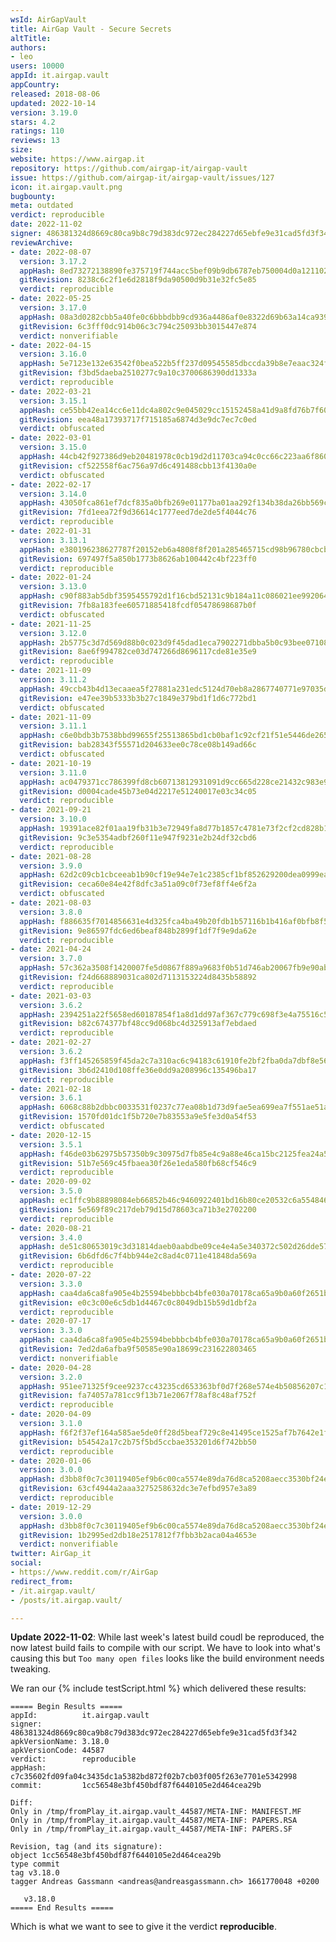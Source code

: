 ```yaml
---
wsId: AirGapVault
title: AirGap Vault - Secure Secrets
altTitle: 
authors:
- leo
users: 10000
appId: it.airgap.vault
appCountry: 
released: 2018-08-06
updated: 2022-10-14
version: 3.19.0
stars: 4.2
ratings: 110
reviews: 13
size: 
website: https://www.airgap.it
repository: https://github.com/airgap-it/airgap-vault
issue: https://github.com/airgap-it/airgap-vault/issues/127
icon: it.airgap.vault.png
bugbounty: 
meta: outdated
verdict: reproducible
date: 2022-11-02
signer: 486381324d8669c80ca9b8c79d383dc972ec284227d65ebfe9e31cad5fd3f342
reviewArchive:
- date: 2022-08-07
  version: 3.17.2
  appHash: 8ed73272138890fe375719f744acc5bef09b9db6787eb750004d0a1211028ba0
  gitRevision: 8238c6c2f1e6d2818f9da90500d9b31e32fc5e85
  verdict: reproducible
- date: 2022-05-25
  version: 3.17.0
  appHash: 08a3d0282cbb5a40fe0c6bbbdbb9cd936a4486af0e8322d69b63a14ca9396cdf
  gitRevision: 6c3fff0dc914b06c3c794c25093bb3015447e874
  verdict: nonverifiable
- date: 2022-04-15
  version: 3.16.0
  appHash: 5e7123e132e63542f0bea522b5ff237d09545585dbccda39b8e7eaac324f8b9d
  gitRevision: f3bd5daeba2510277c9a10c3700686390dd1333a
  verdict: reproducible
- date: 2022-03-21
  version: 3.15.1
  appHash: ce55bb42ea14cc6e11dc4a802c9e045029cc15152458a41d9a8fd76b7f6064c4
  gitRevision: eea48a17393717f715185a6874d3e9dc7ec7c0ed
  verdict: obfuscated
- date: 2022-03-01
  version: 3.15.0
  appHash: 44cb42f927386d9eb20481978c0cb19d2d11703ca94c0cc66c223aa6f8606453
  gitRevision: cf522558f6ac756a97d6c491488cbb13f4130a0e
  verdict: obfuscated
- date: 2022-02-17
  version: 3.14.0
  appHash: 43050fca861ef7dcf835a0bfb269e01177ba01aa292f134b38da26bb569c1f2b
  gitRevision: 7fd1eea72f9d36614c1777eed7de2de5f4044c76
  verdict: reproducible
- date: 2022-01-31
  version: 3.13.1
  appHash: e380196238627787f20152eb6a4808f8f201a285465715cd98b96780cbcb2c52
  gitRevision: 697497f5a850b1773b8626ab100442c4bf223ff0
  verdict: reproducible
- date: 2022-01-24
  version: 3.13.0
  appHash: c90f883ab5dbf3595455792d1f16cbd52131c9b184a11c086021ee99206480b4
  gitRevision: 7fb8a183fee60571885418fcdf05478698687b0f
  verdict: obfuscated
- date: 2021-11-25
  version: 3.12.0
  appHash: 2b5775c3d7d569d88b0c023d9f45dad1eca7902271dbba5b0c93bee0710851b2
  gitRevision: 8ae6f994782ce03d747266d8696117cde81e35e9
  verdict: reproducible
- date: 2021-11-09
  version: 3.11.2
  appHash: 49ccb43b4d13ecaaea5f27881a231edc5124d70eb8a2867740771e97035da737
  gitRevision: e47ee39b5333b3b27c1849e379bd1f1d6c772bd1
  verdict: obfuscated
- date: 2021-11-09
  version: 3.11.1
  appHash: c6e0bdb3b7538bbd99655f25513865bd1cb0baf1c92cf21f51e5446de2656cd7
  gitRevision: bab28343f55571d204633ee0c78ce08b149ad66c
  verdict: obfuscated
- date: 2021-10-19
  version: 3.11.0
  appHash: ac0479371cc786399fd8cb60713812931091d9cc665d228ce21432c983e93092
  gitRevision: d0004cade45b73e04d2217e51240017e03c34c05
  verdict: reproducible
- date: 2021-09-21
  version: 3.10.0
  appHash: 19391ace82f01aa19fb31b3e72949fa8d77b1857c4781e73f2cf2cd828b1df60
  gitRevision: 9c3e5354adbf260f11e947f9231e2b24df32cbd6
  verdict: reproducible
- date: 2021-08-28
  version: 3.9.0
  appHash: 62d2c09cb1cbceeab1b90cf19e94e7e1c2385cf1bf852629200dea0999ea1c62
  gitRevision: ceca60e84e42f8dfc3a51a09c0f73ef8ff4e6f2a
  verdict: obfuscated
- date: 2021-08-03
  version: 3.8.0
  appHash: f886635f7014856631e4d325fca4ba49b20fdb1b57116b1b416af0bfb8f5ba09
  gitRevision: 9e86597fdc6ed6beaf848b2899f1df7f9e9da62e
  verdict: reproducible
- date: 2021-04-24
  version: 3.7.0
  appHash: 57c362a3508f1420007fe5d0867f889a9683f0b51d746ab20067fb9e90abbc2f
  gitRevision: f24d668889031ca802d7113153224d8435b58892
  verdict: reproducible
- date: 2021-03-03
  version: 3.6.2
  appHash: 2394251a22f5658ed60187854f1a8d1dd97af367c779c698f3e4a75516c5d025
  gitRevision: b82c674377bf48cc9d068bc4d325913af7ebdaed
  verdict: reproducible
- date: 2021-02-27
  version: 3.6.2
  appHash: f3ff145265859f45da2c7a310ac6c94183c61910fe2bf2fba0da7dbf8e56e626
  gitRevision: 3b6d2410d108ffe36e0dd9a208996c135496ba17
  verdict: reproducible
- date: 2021-02-18
  version: 3.6.1
  appHash: 6068c88b2dbbc0033531f0237c77ea08b1d73d9fae5ea699ea7f551ae51a1920
  gitRevision: 1570fd01dc1f5b720e7b83553a9e5fe3d0a54f53
  verdict: obfuscated
- date: 2020-12-15
  version: 3.5.1
  appHash: f46de03b62975b57350b9c30975d7fb85e4c9a88e46ca15bc2125fea24a56823
  gitRevision: 51b7e569c45fbaea30f26e1eda580fb68cf546c9
  verdict: reproducible
- date: 2020-09-02
  version: 3.5.0
  appHash: ec1ffc9b88898084eb66852b46c9460922401bd16b80ce20532c6a5548467aaa
  gitRevision: 5e569f89c217deb79d15d78603ca71b3e2702200
  verdict: reproducible
- date: 2020-08-21
  version: 3.4.0
  appHash: de51c80653019c3d31814daeb0aabdbe09ce4e4a5e340372c502d26dde57d045
  gitRevision: 6b6dfd6c7f4bb944e2c8ad4c0711e41848da569a
  verdict: reproducible
- date: 2020-07-22
  version: 3.3.0
  appHash: caa4da6ca8fa905e4b25594bebbbcb4bfe030a70178ca65a9b0a60f2651bb316
  gitRevision: e0c3c00e6c5db1d4467c0c8049db15b59d1dbf2a
  verdict: reproducible
- date: 2020-07-17
  version: 3.3.0
  appHash: caa4da6ca8fa905e4b25594bebbbcb4bfe030a70178ca65a9b0a60f2651bb316
  gitRevision: 7ed2da6afba9f50585e90a18699c231622803465
  verdict: nonverifiable
- date: 2020-04-28
  version: 3.2.0
  appHash: 951ee71325f9cee9237cc43235cd653363bf0d7f268e574e4b50856207c170e4
  gitRevision: fa74057a781cc9f13b71e2067f78af8c48af752f
  verdict: reproducible
- date: 2020-04-09
  version: 3.1.0
  appHash: f6f2f37ef164a585ae5de0ff28d5beaf729c8e41495ce1525af7b7642e1f963a
  gitRevision: b54542a17c2b75f5bd5ccbae353201d6f742bb50
  verdict: reproducible
- date: 2020-01-06
  version: 3.0.0
  appHash: d3bb8f0c7c30119405ef9b6c00ca5574e89da76d8ca5208aecc3530bf24e1987
  gitRevision: 63cf4944a2aaa3275258632dc3e7efbd957e3a89
  verdict: reproducible
- date: 2019-12-29
  version: 3.0.0
  appHash: d3bb8f0c7c30119405ef9b6c00ca5574e89da76d8ca5208aecc3530bf24e1987
  gitRevision: 1b2995ed2db18e2517812f7fbb3b2aca04a4653e
  verdict: nonverifiable
twitter: AirGap_it
social:
- https://www.reddit.com/r/AirGap
redirect_from:
- /it.airgap.vault/
- /posts/it.airgap.vault/

---
```


**Update 2022-11-02**: While last week's latest build coudl be reproduced, the
now latest build fails to compile with our script. We have to look into what's
causing this but `Too many open files` looks like the build environment needs
tweaking.

We ran our {% include testScript.html %} which delivered these results:

```
===== Begin Results =====
appId:          it.airgap.vault
signer:         486381324d8669c80ca9b8c79d383dc972ec284227d65ebfe9e31cad5fd3f342
apkVersionName: 3.18.0
apkVersionCode: 44587
verdict:        reproducible
appHash:        c7c35602fd09fa04c3435dc1a5382bd872f02b7cb03f005f263e7701e5342998
commit:         1cc56548e3bf450bdf87f6440105e2d464cea29b

Diff:
Only in /tmp/fromPlay_it.airgap.vault_44587/META-INF: MANIFEST.MF
Only in /tmp/fromPlay_it.airgap.vault_44587/META-INF: PAPERS.RSA
Only in /tmp/fromPlay_it.airgap.vault_44587/META-INF: PAPERS.SF

Revision, tag (and its signature):
object 1cc56548e3bf450bdf87f6440105e2d464cea29b
type commit
tag v3.18.0
tagger Andreas Gassmann <andreas@andreasgassmann.ch> 1661770048 +0200

   v3.18.0
===== End Results =====
```

Which is what we want to see to give it the verdict **reproducible**.
